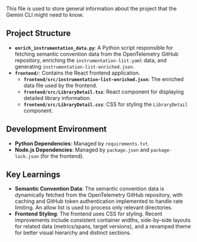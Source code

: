 This file is used to store general information about the project that the Gemini CLI might need to know.

## Project Structure

*   **`enrich_instrumentation_data.py`**: A Python script responsible for fetching semantic convention data from the OpenTelemetry GitHub repository, enriching the `instrumentation-list.yaml` data, and generating `instrumentation-list-enriched.json`.
*   **`frontend/`**: Contains the React frontend application.
    *   **`frontend/src/instrumentation-list-enriched.json`**: The enriched data file used by the frontend.
    *   **`frontend/src/LibraryDetail.tsx`**: React component for displaying detailed library information.
    *   **`frontend/src/LibraryDetail.css`**: CSS for styling the `LibraryDetail` component.

## Development Environment

*   **Python Dependencies**: Managed by `requirements.txt`.
*   **Node.js Dependencies**: Managed by `package.json` and `package-lock.json` (for the frontend).

## Key Learnings

*   **Semantic Convention Data**: The semantic convention data is dynamically fetched from the OpenTelemetry GitHub repository, with caching and GitHub token authentication implemented to handle rate limiting. An allow list is used to process only relevant directories.
*   **Frontend Styling**: The frontend uses CSS for styling. Recent improvements include consistent container widths, side-by-side layouts for related data (metrics/spans, target versions), and a revamped theme for better visual hierarchy and distinct sections.